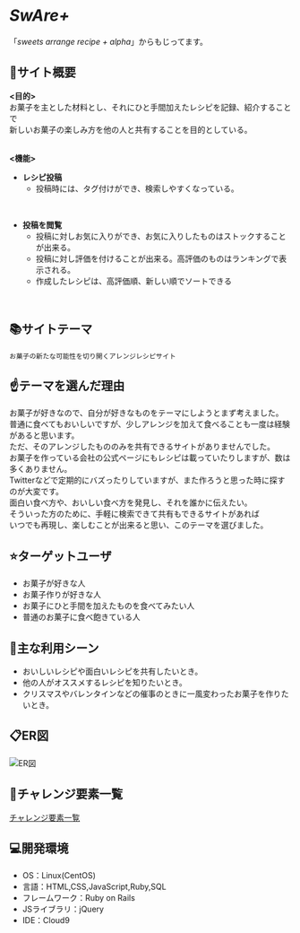 # ***SwAre+***
「*sweets arrange recipe + alpha*」からもじってます。
<br>

## :pencil:サイト概要
**<目的>**<br>
お菓子を主とした材料とし、それにひと手間加えたレシピを記録、紹介することで<br>
新しいお菓子の楽しみ方を他の人と共有することを目的としている。<br>
<br>

**<機能>**
- **レシピ投稿**
	-  投稿時には、タグ付けができ、検索しやすくなっている。
<br>

- **投稿を閲覧**
	- 投稿に対しお気に入りができ、お気に入りしたものはストックすることが出来る。
	- 投稿に対し評価を付けることが出来る。高評価のものはランキングで表示される。
	- 作成したレシピは、高評価順、新しい順でソートできる
<br>

## :books:サイトテーマ
	お菓子の新たな可能性を切り開くアレンジレシピサイト

## :point_up:テーマを選んだ理由
お菓子が好きなので、自分が好きなものをテーマにしようとまず考えました。<br>
普通に食べてもおいしいですが、少しアレンジを加えて食べることも一度は経験があると思います。<br>
ただ、そのアレンジしたもののみを共有できるサイトがありませんでした。<br>
お菓子を作っている会社の公式ページにもレシピは載っていたりしますが、数は多くありません。<br>
Twitterなどで定期的にバズったりしていますが、また作ろうと思った時に探すのが大変です。<br>
面白い食べ方や、おいしい食べ方を発見し、それを誰かに伝えたい。<br>
そういった方のために、手軽に検索できて共有もできるサイトがあれば<br>
いつでも再現し、楽しむことが出来ると思い、このテーマを選びました。

## :star:ターゲットユーザ
- お菓子が好きな人
- お菓子作りが好きな人
- お菓子にひと手間を加えたものを食べてみたい人
- 普通のお菓子に食べ飽きている人

## :running:主な利用シーン
- おいしいレシピや面白いレシピを共有したいとき。<br>
- 他の人がオススメするレシピを知りたいとき。<br>
- クリスマスやバレンタインなどの催事のときに一風変わったお菓子を作りたいとき。

## :clipboard:ER図
![ER図](/assets/images/pf.drawio.svg)

## :muscle:チャレンジ要素一覧
[チャレンジ要素一覧](https://docs.google.com/spreadsheets/d/1rxWOBw5o4TihQqX-bKjiX6ZBEvHCDJnoDnWOgQdE6uo/edit#gid=0)

## :computer:開発環境
- OS：Linux(CentOS)
- 言語：HTML,CSS,JavaScript,Ruby,SQL
- フレームワーク：Ruby on Rails
- JSライブラリ：jQuery
- IDE：Cloud9